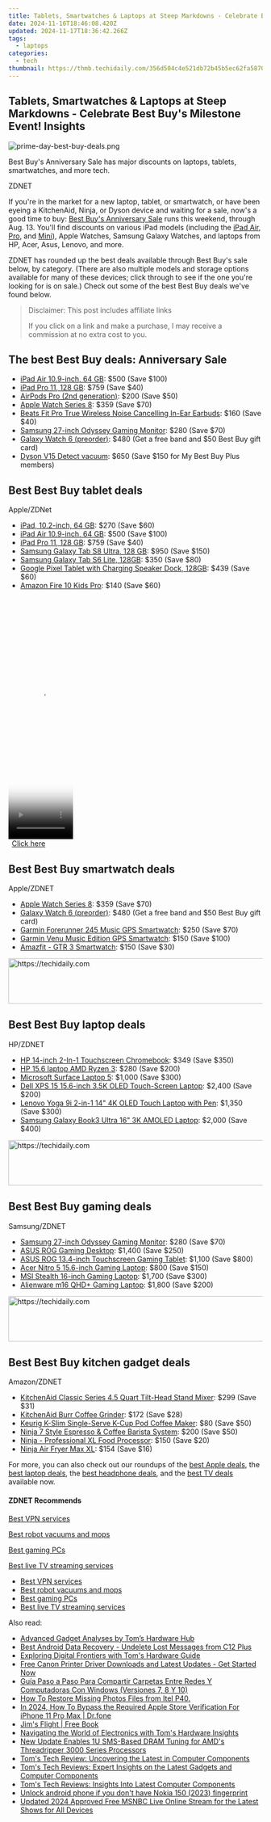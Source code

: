 ```yaml
---
title: Tablets, Smartwatches & Laptops at Steep Markdowns - Celebrate Best Buy's Milestone Event! Insights
date: 2024-11-16T18:46:08.420Z
updated: 2024-11-17T18:36:42.266Z
tags:
  - laptops
categories:
  - tech
thumbnail: https://thmb.techidaily.com/356d504c4e521db72b45b5ec62fa587016c69e83da4a3303db46e26dc1ec6ec7.jpg
---
```


## Tablets, Smartwatches & Laptops at Steep Markdowns - Celebrate Best Buy's Milestone Event! Insights

![prime-day-best-buy-deals.png](https://www.zdnet.com/a/img/resize/e4d2140805d2867ae758739484b16db3dd109b27/2023/06/28/824b3c88-2292-4120-8e9c-7f6d74ea645f/prime-day-best-buy-deals.png?auto=webp&width=1280)

Best Buy's Anniversary Sale has major discounts on laptops, tablets, smartwatches, and more tech.

ZDNET

If you're in the market for a new laptop, tablet, or smartwatch, or have been eyeing a KitchenAid, Ninja, or Dyson device and waiting for a sale, now's a good time to buy: [Best Buy's Anniversary Sale](https://shop-links.co/link/?url=https%3A%2F%2Fbestbuy.com%2F&publisher_slug=itechdaily19598&exclusive=1) runs this weekend, through Aug. 13\. You'll find discounts on various iPad models (including the [iPad Air](https://shop-links.co/link/?url=https%3A%2F%2Fwww.bestbuy.com%2Fsite%2Fapple-10-9-inch-ipad-air-latest-model-5th-generation-with-wi-fi-64gb-space-gray%2F4906404.p%3FskuId%3D4906404&publisher_slug=itechdaily19598&exclusive=1), [Pro](https://shop-links.co/link/?url=https%3A%2F%2Fwww.bestbuy.com%2Fsite%2Fapple-11-inch-ipad-pro-latest-model-with-wi-fi-128gb-space-gray%2F5498400.p%3FskuId%3D5498400&publisher_slug=itechdaily19598&exclusive=1), and [Mini](https://shop-links.co/link/?url=https%3A%2F%2Fwww.bestbuy.com%2Fsite%2Fapple-ipad-mini-latest-model-with-wi-fi-cellular-64gb-space-gray-unlocked%2F6340482.p%3FskuId%3D6340482&publisher_slug=itechdaily19598&exclusive=1)), Apple Watches, Samsung Galaxy Watches, and laptops from HP, Acer, Asus, Lenovo, and more. 

ZDNET has rounded up the best deals available through Best Buy's sale below, by category. (There are also multiple models and storage options available for many of these devices; click through to see if the one you're looking for is on sale.) Check out some of the best Best Buy deals we've found below.

>  Disclaimer: This post includes affiliate links
>
>  If you click on a link and make a purchase, I may receive a commission at no extra cost to you.
>

## The best Best Buy deals: Anniversary Sale

* [iPad Air 10.9-inch, 64 GB](https://shop-links.co/link/?url=https%3A%2F%2Fwww.bestbuy.com%2Fsite%2Fapple-10-9-inch-ipad-air-latest-model-5th-generation-with-wi-fi-64gb-space-gray%2F4906404.p%3FskuId%3D4906404&publisher_slug=itechdaily19598&exclusive=1): $500 (Save $100)
* [iPad Pro 11, 128 GB](https://shop-links.co/link/?url=https%3A%2F%2Fwww.bestbuy.com%2Fsite%2Fapple-11-inch-ipad-pro-latest-model-with-wi-fi-128gb-space-gray%2F5498400.p%3FskuId%3D5498400&publisher_slug=itechdaily19598&exclusive=1): $759 (Save $40)
* [AirPods Pro (2nd generation)](https://shop-links.co/link/?url=https%3A%2F%2Fwww.bestbuy.com%2Fsite%2Fapple-airpods-pro-2nd-generation-white%2F4900964.p%3FskuId%3D4900964&publisher%5Fslug=zdnet&article%5Fname=best%20buy%27s%20anniversary%20sale%3A%20major%20discounts%20on%20tablets%2C%20smartwatches%2C%20laptops%2C%20and%20more&article%5Furl=https%3A%2F%2Fwww.zdnet.com%2Farticle%2Fbest-buys-anniversary-sale-major-discounts-on-tablets-smartwatches-laptops-and-more%2F&exclusive=1&u1=zd-%5F%5FCOM%5FCLICK%5FID%5F%5F-dtp): $200 (Save $50)
* [Apple Watch Series 8](https://shop-links.co/link/?url=https%3A%2F%2Fwww.bestbuy.com%2Fsite%2Fapple-watch-series-8-gps-45mm-aluminum-case-with-midnight-sport-band-m-l-midnight%2F6340256.p%3FskuId%3D6340256&publisher_slug=itechdaily19598&exclusive=1): $359 (Save $70)
* [Beats Fit Pro True Wireless Noise Cancelling In-Ear Earbuds](https://shop-links.co/link/?url=https%3A%2F%2Fwww.bestbuy.com%2Fsite%2Fbeats-by-dr-dre-beats-fit-pro-true-wireless-noise-cancelling-in-ear-earbuds-black%2F6397391.p%3FskuId%3D6397391&publisher_slug=itechdaily19598&exclusive=1): $160 (Save $40)
* [Samsung 27-inch Odyssey Gaming Monitor](https://shop-links.co/link/?url=https%3A%2F%2Fwww.bestbuy.com%2Fsite%2Fsamsung-27-odyssey-fhd-ips-240hz-g-sync-gaming-monitor-black-black%2F6507926.p%3FskuId%3D6507926&publisher_slug=itechdaily19598&exclusive=1): $280 (Save $70)
* [Galaxy Watch 6 (preorder)](https://shop-links.co/link/?url=https%3A%2F%2Fwww.bestbuy.com%2Fsite%2Fsamsung-galaxy-watch6-classic-stainless-steel-smartwatch-47mm-lte-black%2F6546697.p%3FskuId%3D6546697&publisher%5Fslug=zdnet&article%5Fname=best%20buy%27s%20anniversary%20sale%3A%20major%20discounts%20on%20tablets%2C%20smartwatches%2C%20laptops%2C%20and%20more&article%5Furl=https%3A%2F%2Fwww.zdnet.com%2Farticle%2Fbest-buys-anniversary-sale-major-discounts-on-tablets-smartwatches-laptops-and-more%2F&exclusive=1&u1=zd-%5F%5FCOM%5FCLICK%5FID%5F%5F-dtp): $480 (Get a free band and $50 Best Buy gift card)
* [Dyson V15 Detect vacuum](https://shop-links.co/link/?url=https%3A%2F%2Fwww.bestbuy.com%2Fsite%2Fdyson-v15-detect-extra-cordless-vacuum-yellow-nickel%2F6539472.p%3FskuId%3D6539472&publisher_slug=itechdaily19598&exclusive=1): $650 (Save $150 for My Best Buy Plus members)

## Best Best Buy tablet deals

Apple/ZDNet

* [iPad, 10.2-inch, 64 GB](https://shop-links.co/link/?url=https%3A%2F%2Fwww.bestbuy.com%2Fsite%2Fapple-10-2-inch-ipad-9th-generation-with-wi-fi-64gb-space-gray%2F4901809.p%3FskuId%3D4901809&publisher_slug=itechdaily19598&exclusive=1): $270 (Save $60)
* [iPad Air 10.9-inch, 64 GB](https://shop-links.co/link/?url=https%3A%2F%2Fwww.bestbuy.com%2Fsite%2Fapple-10-9-inch-ipad-air-latest-model-5th-generation-with-wi-fi-64gb-space-gray%2F4906404.p%3FskuId%3D4906404&publisher_slug=itechdaily19598&exclusive=1): $500 (Save $100)
* [iPad Pro 11, 128 GB](https://shop-links.co/link/?url=https%3A%2F%2Fwww.bestbuy.com%2Fsite%2Fapple-11-inch-ipad-pro-latest-model-with-wi-fi-128gb-space-gray%2F5498400.p%3FskuId%3D5498400&publisher_slug=itechdaily19598&exclusive=1): $759 (Save $40)
* [Samsung Galaxy Tab S8 Ultra, 128 GB](https://shop-links.co/link/?url=https%3A%2F%2Fwww.bestbuy.com%2Fsite%2Fsamsung-galaxy-tab-s8-ultra-14-6-128gb-wi-fi-with-s-pen-graphite%2F6494238.p%3FskuId%3D6494238&publisher_slug=itechdaily19598&exclusive=1): $950 (Save $150)
* [Samsung Galaxy Tab S6 Lite, 128GB](https://shop-links.co/link/?url=https%3A%2F%2Fwww.bestbuy.com%2Fsite%2Fsamsung-galaxy-tab-s6-lite-2022-10-4-128gb-wi-fi-angora-blue%2F6506330.p%3FskuId%3D6506330&publisher_slug=itechdaily19598&exclusive=1): $350 (Save $80)
* [Google Pixel Tablet with Charging Speaker Dock, 128GB](https://shop-links.co/link/?url=https%3A%2F%2Fwww.bestbuy.com%2Fsite%2Fgoogle-pixel-tablet-with-charging-speaker-dock-11-android-tablet-128gb-wi-fi-hazel%2F6543740.p%3FskuId%3D6543740&publisher_slug=itechdaily19598&exclusive=1): $439 (Save $60)
* [Amazon Fire 10 Kids Pro](https://shop-links.co/link/?url=https%3A%2F%2Fwww.bestbuy.com%2Fsite%2Famazon-fire-10-kids-pro-10-1-tablet-32-gb-ages-6-2021-with-wi-fi-sky-blue%2F6536818.p%3FskuId%3D6536818&publisher_slug=itechdaily19598&exclusive=1): $140 (Save $60)

<!-- affiliate ads begin -->
<span id="1977004">
					<video width="128" height="480" style="cursor:pointer"
           poster="//a.impactradius-go.com/display-clicktoplayimage/1977004.png"
           onclick="if(!this.playClicked){this.play();this.setAttribute('controls',true);this.playClicked=true;}">
	   <source src="//a.impactradius-go.com/display-ad/22993-1977004">
	   <img src="//a.impactradius-go.com/display-clicktoplayimage/1977004.png" style="border: none; height: 100%; width: 100%; object-fit: contain">
	</video>
	<div style="width:80px;text-align:center"><a href="javascript:window.open(decodeURIComponent('https%3A%2F%2Fhomestyler.sjv.io%2Fc%2F5597632%2F1977004%2F22993'), '_blank');void(0);">Click here</a></div>
</span>
<img height="0" width="0" src="https://imp.pxf.io/i/5597632/1977004/22993" style="position:absolute;visibility:hidden;" border="0" />
<!-- affiliate ads end -->

## Best Best Buy smartwatch deals

Apple/ZDNET

* [Apple Watch Series 8](https://shop-links.co/link/?url=https%3A%2F%2Fwww.bestbuy.com%2Fsite%2Fapple-watch-series-8-gps-45mm-aluminum-case-with-midnight-sport-band-m-l-midnight%2F6340256.p%3FskuId%3D6340256&publisher_slug=itechdaily19598&exclusive=1): $359 (Save $70)
* [Galaxy Watch 6 (preorder)](https://shop-links.co/link/?url=https%3A%2F%2Fwww.bestbuy.com%2Fsite%2Fsamsung-galaxy-watch6-classic-stainless-steel-smartwatch-47mm-lte-black%2F6546697.p%3FskuId%3D6546697&publisher%5Fslug=zdnet&article%5Fname=best%20buy%27s%20anniversary%20sale%3A%20major%20discounts%20on%20tablets%2C%20smartwatches%2C%20laptops%2C%20and%20more&article%5Furl=https%3A%2F%2Fwww.zdnet.com%2Farticle%2Fbest-buys-anniversary-sale-major-discounts-on-tablets-smartwatches-laptops-and-more%2F&exclusive=1&u1=zd-%5F%5FCOM%5FCLICK%5FID%5F%5F-dtp): $480 (Get a free band and $50 Best Buy gift card)
* [Garmin Forerunner 245 Music GPS Smartwatch](https://shop-links.co/link/?url=https%3A%2F%2Fwww.bestbuy.com%2Fsite%2Fgarmin-forerunner-245-music-gps-smartwatch-42mm-fiber-reinforced-polymer-black%2F6348787.p%3FskuId%3D6348787&publisher_slug=itechdaily19598&exclusive=1): $250 (Save $70)
* [Garmin Venu Music Edition GPS Smartwatch](https://shop-links.co/link/?url=https%3A%2F%2Fwww.bestbuy.com%2Fsite%2Fgarmin-venu-sq-music-edition-gps-smartwatch-33mm-fiber-reinforced-polymer-navy%2F6426935.p%3FskuId%3D6426935&publisher_slug=itechdaily19598&exclusive=1): $150 (Save $100)
* [Amazfit - GTR 3 Smartwatch](https://shop-links.co/link/?url=https%3A%2F%2Fwww.bestbuy.com%2Fsite%2Famazfit-gtr-3-smartwatch-35-3mm-moonlight-gray%2F6486257.p%3FskuId%3D6486257&publisher_slug=itechdaily19598&exclusive=1): $150 (Save $30)

<!-- affiliate ads begin -->
<a href="https://aligracehair.sjv.io/c/5597632/2006960/19272" target="_top" id="2006960">
  <img src="//a.impactradius-go.com/display-ad/19272-2006960" border="0" alt="https://techidaily.com" width="728" height="90"/>
</a>
<img height="0" width="0" src="https://aligracehair.sjv.io/i/5597632/2006960/19272" style="position:absolute;visibility:hidden;" border="0" />
<!-- affiliate ads end -->

## Best Best Buy laptop deals

HP/ZDNET

* [HP 14-inch 2-In-1 Touchscreen Chromebook](https://shop-links.co/link/?url=https%3A%2F%2Fwww.bestbuy.com%2Fsite%2Fhp-14-2-in-1-touchscreen-chromebook-intel-core-i3-8gb-memory-128gb-ssd-mineral-silver%2F6458047.p%3FskuId%3D6458047&publisher_slug=itechdaily19598&exclusive=1): $349 (Save $350)
* [HP 15.6 laptop AMD Ryzen 3](https://shop-links.co/link/?url=https%3A%2F%2Fwww.bestbuy.com%2Fsite%2Fhp-15-6-laptop-amd-ryzen-3-8gb-memory-256gb-ssd-natural-silver%2F6545182.p%3FskuId%3D6545182&publisher_slug=itechdaily19598&exclusive=1): $280 (Save $200)
* [Microsoft Surface Laptop 5](https://shop-links.co/link/?url=https%3A%2F%2Fwww.bestbuy.com%2Fsite%2Fmicrosoft-surface-laptop-5-13-5-touch-screen-intel-evo-platform-core-i5-8gb-memory-512gb-ssd-latest-model-black%2F6517663.p%3FskuId%3D6517663&publisher_slug=itechdaily19598&exclusive=1): $1,000 (Save $300)
* [Dell XPS 15 15.6-inch 3.5K OLED Touch-Screen Laptop](https://shop-links.co/link/?url=https%3A%2F%2Fwww.bestbuy.com%2Fsite%2Fdell-xps-15-15-6-3-5k-oled-touch-screen-laptop-13th-gen-intel-evo-i9-32gb-memory-nvidia-geforce-rtx-4060-1tb-ssd-platinum-silver%2F6540609.p%3FskuId%3D6540609&publisher_slug=itechdaily19598&exclusive=1): $2,400 (Save $200)
* [Lenovo Yoga 9i 2-in-1 14" 4K OLED Touch Laptop with Pen](https://shop-links.co/link/?url=https%3A%2F%2Fwww.bestbuy.com%2Fsite%2Flenovo-yoga-9i-2-in-1-14-4k-oled-touch-laptop-with-pen-intel-evo-platform-core-i7-1360p-with-16gb-memory-1tb-ssd-storm-grey%2F6533949.p%3FskuId%3D6533949&publisher_slug=itechdaily19598&exclusive=1): $1,350 (Save $300)
* [Samsung Galaxy Book3 Ultra 16" 3K AMOLED Laptop](https://shop-links.co/link/?url=https%3A%2F%2Fwww.bestbuy.com%2Fsite%2Fsamsung-galaxy-book3-ultra-16-3k-amoled-laptop-intel-13th-gen-evo-core-i7-13700h-16gb-nvidia-geforce-rtx-4050-1tb-ssd-graphite%2F6531072.p%3FskuId%3D6531072&publisher_slug=itechdaily19598&exclusive=1): $2,000 (Save $400)

<!-- affiliate ads begin -->
<a href="https://appsumo.8odi.net/c/5597632/2082527/7443" target="_top" id="2082527">
  <img src="//a.impactradius-go.com/display-ad/7443-2082527" border="0" alt="https://techidaily.com" width="728" height="90"/>
</a>
<img height="0" width="0" src="https://appsumo.8odi.net/i/5597632/2082527/7443" style="position:absolute;visibility:hidden;" border="0" />
<!-- affiliate ads end -->

## Best Best Buy gaming deals

Samsung/ZDNET

* [Samsung 27-inch Odyssey Gaming Monitor](https://shop-links.co/link/?url=https%3A%2F%2Fwww.bestbuy.com%2Fsite%2Fsamsung-27-odyssey-fhd-ips-240hz-g-sync-gaming-monitor-black-black%2F6507926.p%3FskuId%3D6507926&publisher_slug=itechdaily19598&exclusive=1): $280 (Save $70)
* [ASUS ROG Gaming Desktop](https://shop-links.co/link/?url=https%3A%2F%2Fwww.bestbuy.com%2Fsite%2Fasus-rog-gaming-desktop-intel-core-i7-13700kf-16gb-memory-nvidia-geforce-rtx-3070-1tb-ssd%2F6537025.p%3FskuId%3D6537025&publisher_slug=itechdaily19598&exclusive=1): $1,400 (Save $250)
* [ASUS ROG 13.4-inch Touchscreen Gaming Tablet](https://shop-links.co/link/?url=https%3A%2F%2Fwww.bestbuy.com%2Fsite%2Fasus-rog-13-4-touchscreen-gaming-tablet-intel-core-i9-16gb-memory-nvidia-geforce-rtx-3050-ti-v4g-graphics-1tb-ssd-black%2F6494629.p%3FskuId%3D6494629&publisher_slug=itechdaily19598&exclusive=1): $1,100 (Save $800)
* [Acer Nitro 5 15.6-inch Gaming Laptop](https://shop-links.co/link/?url=https%3A%2F%2Fwww.bestbuy.com%2Fsite%2Facer-nitro-5-15-6-gaming-laptop-fhd-intel-12th-gen-core-i5-nvidia-geforce-rtx3050-ti-16gb-ddr4-512gb-pcie-ssd%2F6540566.p%3FskuId%3D6540566&publisher_slug=itechdaily19598&exclusive=1): $800 (Save $150)
* [MSI Stealth 16-inch Gaming Laptop](https://shop-links.co/link/?url=https%3A%2F%2Fwww.bestbuy.com%2Fsite%2Fmsi-stealth-16-144hz-fhd-gaming-laptop-intel-core-i7-13620h-nvidia-geforce-rtx-4070-with-32gb-ram-and-1tb-ssd-blue%2F6534581.p%3FskuId%3D6534581&publisher_slug=itechdaily19598&exclusive=1): $1,700 (Save $300)
* [Alienware m16 QHD+ Gaming Laptop](https://shop-links.co/link/?url=https%3A%2F%2Fwww.bestbuy.com%2Fsite%2Falienware-m16-qhd-165hz-gaming-laptop-intel-core-i7-16gb-memory-nvidia-geforce-rtx-4070-1tb-ssd-windows-11-pro-dark-metallic-moon%2F6541332.p%3FskuId%3D6541332&publisher_slug=itechdaily19598&exclusive=1): $1,800 (Save $200)

<!-- affiliate ads begin -->
<a href="https://appsumo.8odi.net/c/5597632/2052062/7443" target="_top" id="2052062">
  <img src="//a.impactradius-go.com/display-ad/7443-2052062" border="0" alt="https://techidaily.com" width="728" height="90"/>
</a>
<img height="0" width="0" src="https://appsumo.8odi.net/i/5597632/2052062/7443" style="position:absolute;visibility:hidden;" border="0" />
<!-- affiliate ads end -->

## Best Best Buy kitchen gadget deals

Amazon/ZDNET

* [KitchenAid Classic Series 4.5 Quart Tilt-Head Stand Mixer](https://shop-links.co/link/?url=https%3A%2F%2Fwww.bestbuy.com%2Fsite%2Fkitchenaid-classic-series-4-5-quart-tilt-head-stand-mixer-k45sswh-blanco%2F3463353.p%3FskuId%3D3463353&publisher_slug=itechdaily19598&exclusive=1): $299 (Save $31)
* [KitchenAid Burr Coffee Grinder](https://shop-links.co/link/?url=https%3A%2F%2Fwww.bestbuy.com%2Fsite%2Fkitchenaid-burr-coffee-grinder-matte-black%2F6446674.p%3FskuId%3D6446674&publisher_slug=itechdaily19598&exclusive=1): $172 (Save $28)
* [Keurig K-Slim Single-Serve K-Cup Pod Coffee Maker](https://shop-links.co/link/?url=https%3A%2F%2Fwww.bestbuy.com%2Fsite%2Fkeurig-k-slim-single-serve-k-cup-pod-coffee-maker-twilight-blue%2F6551237.p%3FskuId%3D6551237&publisher_slug=itechdaily19598&exclusive=1): $80 (Save $50)
* [Ninja 7 Style Espresso & Coffee Barista System](https://shop-links.co/link/?url=https%3A%2F%2Fwww.bestbuy.com%2Fsite%2Fninja-7-style-espresso-coffee-barista-system-single-serve-nespresso-capsule-compatible-12-cup-carafe-built-in-frother-black%2F6513002.p%3FskuId%3D6513002&publisher_slug=itechdaily19598&exclusive=1): $200 (Save $50)
* [Ninja - Professional XL Food Processor](https://shop-links.co/link/?url=https%3A%2F%2Fwww.bestbuy.com%2Fsite%2Fninja-professional-xl-food-processor-platinum-silver%2F6499693.p%3FskuId%3D6499693&publisher_slug=itechdaily19598&exclusive=1): $150 (Save $20)
* [Ninja Air Fryer Max XL](https://shop-links.co/link/?url=https%3A%2F%2Fwww.bestbuy.com%2Fsite%2Fninja-air-fryer-max-xl-grey%2F6357390.p%3FskuId%3D6357390&publisher_slug=itechdaily19598&exclusive=1): $154 (Save $16)

For more, you can also check out our roundups of the [best Apple deals](https://www.zdnet.com/article/apple-deals/), the [best laptop deals](https://www.zdnet.com/article/laptop-deals/), the [best headphone deals](https://www.zdnet.com/article/best-headphone-deals/), and the [best TV deals](https://www.zdnet.com/home-and-office/home-entertainment/tv-deals/) available now.

#### **ZDNET** Recommends

[Best VPN services](https://www.zdnet.com/article/best-vpn/ "Best VPN services")

[Best robot vacuums and mops](https://www.zdnet.com/article/best-robot-vacuum-mop/ "Best robot vacuums and mops")

[Best gaming PCs](https://www.zdnet.com/article/best-gaming-pc/ "Best gaming PCs")

[Best live TV streaming services](https://www.zdnet.com/article/best-live-tv-streaming-service/ "Best live TV streaming services")

* [Best VPN services](https://www.zdnet.com/article/best-vpn/ "Best VPN services")
* [Best robot vacuums and mops](https://www.zdnet.com/article/best-robot-vacuum-mop/ "Best robot vacuums and mops")
* [Best gaming PCs](https://www.zdnet.com/article/best-gaming-pc/ "Best gaming PCs")
* [Best live TV streaming services](https://www.zdnet.com/article/best-live-tv-streaming-service/ "Best live TV streaming services")

<ins class="adsbygoogle"
     style="display:block"
     data-ad-format="autorelaxed"
     data-ad-client="ca-pub-7571918770474297"
     data-ad-slot="1223367746"></ins>

<ins class="adsbygoogle"
     style="display:block"
     data-ad-client="ca-pub-7571918770474297"
     data-ad-slot="8358498916"
     data-ad-format="auto"
     data-full-width-responsive="true"></ins>

<span class="atpl-alsoreadstyle">Also read:</span>
<div><ul>
<li><a href="https://hardware-reviews.techidaily.com/advanced-gadget-analyses-by-toms-hardware-hub/"><u>Advanced Gadget Analyses by Tom’s Hardware Hub</u></a></li>
<li><a href="https://phone-solutions.techidaily.com/best-android-data-recovery-undelete-lost-messages-from-c12-plus-by-fonelab-android-recover-messages/"><u>Best Android Data Recovery - Undelete Lost Messages from C12 Plus</u></a></li>
<li><a href="https://hardware-reviews.techidaily.com/exploring-digital-frontiers-with-toms-hardware-guide/"><u>Exploring Digital Frontiers with Tom's Hardware Guide</u></a></li>
<li><a href="https://hardware-updates.techidaily.com/1722966394637-free-canon-printer-driver-downloads-and-latest-updates-get-started-now/"><u>Free Canon Printer Driver Downloads and Latest Updates - Get Started Now</u></a></li>
<li><a href="https://win-web.techidaily.com/guia-paso-a-paso-para-compartir-carpetas-entre-redes-y-computadoras-con-windows-versiones-7-8-y-10/"><u>Guía Paso a Paso Para Compartir Carpetas Entre Redes Y Computadoras Con Windows (Versiones 7, 8 Y 10)</u></a></li>
<li><a href="https://blog-min.techidaily.com/how-to-restore-missing-photos-files-from-itel-p40-by-fonelab-android-recover-photos/"><u>How To Restore Missing Photos Files from Itel P40.</u></a></li>
<li><a href="https://iphone-unlock.techidaily.com/in-2024-how-to-bypass-the-required-apple-store-verification-for-iphone-11-pro-max-drfone-by-drfone-ios/"><u>In 2024, How To Bypass the Required Apple Store Verification For iPhone 11 Pro Max | Dr.fone</u></a></li>
<li><a href="https://novels-ebooks.techidaily.com/95935329-9781844098002-jims-flight/"><u>Jim's Flight | Free Book</u></a></li>
<li><a href="https://hardware-reviews.techidaily.com/navigating-the-world-of-electronics-with-toms-hardware-insights/"><u>Navigating the World of Electronics with Tom's Hardware Insights</u></a></li>
<li><a href="https://hardware-reviews.techidaily.com/new-update-enables-1u-sms-based-dram-tuning-for-amds-threadripper-3000-series-processors/"><u>New Update Enables 1U SMS-Based DRAM Tuning for AMD's Threadripper 3000 Series Processors</u></a></li>
<li><a href="https://hardware-reviews.techidaily.com/toms-tech-review-uncovering-the-latest-in-computer-components/"><u>Tom's Tech Review: Uncovering the Latest in Computer Components</u></a></li>
<li><a href="https://hardware-reviews.techidaily.com/toms-tech-reviews-expert-insights-on-the-latest-gadgets-and-computer-components/"><u>Tom's Tech Reviews: Expert Insights on the Latest Gadgets and Computer Components</u></a></li>
<li><a href="https://hardware-reviews.techidaily.com/toms-tech-reviews-insights-into-latest-computer-components/"><u>Tom's Tech Reviews: Insights Into Latest Computer Components</u></a></li>
<li><a href="https://techidaily.com/unlock-android-phone-if-you-don-t-have-nokia-150-2023-fingerprint-by-drfone-android-unlock-android-unlock/"><u>Unlock android phone if you don't have Nokia 150 (2023) fingerprint</u></a></li>
<li><a href="https://ai-live-streaming.techidaily.com/updated-2024-approved-free-msnbc-live-online-stream-for-the-latest-shows-for-all-devices/"><u>Updated 2024 Approved Free MSNBC Live Online Stream for the Latest Shows for All Devices</u></a></li>
</ul></div>


